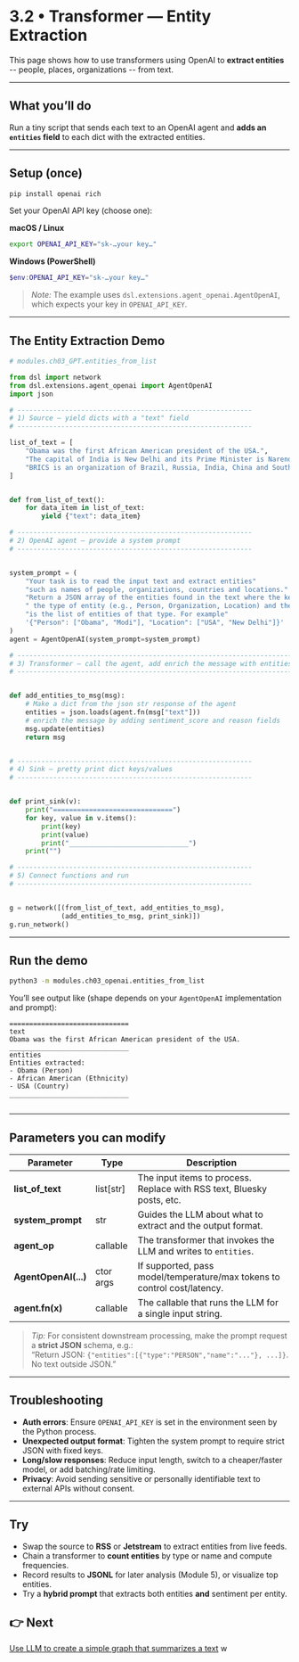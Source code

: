 # 3.2 • Transformer — Entity Extraction

This page shows how to use transformers using OpenAI to **extract entities** -- people, places, organizations -- from text.

---

## What you’ll do
Run a tiny script that sends each text to an OpenAI agent and **adds an `entities` field** to each dict with the extracted entities.

---

## Setup (once)
```bash
pip install openai rich
```

Set your OpenAI API key (choose one):

**macOS / Linux**
```bash
export OPENAI_API_KEY="sk-…your key…"
```

**Windows (PowerShell)**
```powershell
$env:OPENAI_API_KEY="sk-…your key…"
```

> _Note:_ The example uses `dsl.extensions.agent_openai.AgentOpenAI`, which expects your key in `OPENAI_API_KEY`.

---

## The Entity Extraction Demo

```python
# modules.ch03_GPT.entities_from_list

from dsl import network
from dsl.extensions.agent_openai import AgentOpenAI
import json

# -----------------------------------------------------------
# 1) Source — yield dicts with a "text" field
# -----------------------------------------------------------

list_of_text = [
    "Obama was the first African American president of the USA.",
    "The capital of India is New Delhi and its Prime Minister is Narendra Modi.",
    "BRICS is an organization of Brazil, Russia, India, China and South Africa. Putin, Xi, and Modi met in Beijing",
]


def from_list_of_text():
    for data_item in list_of_text:
        yield {"text": data_item}

# -----------------------------------------------------------
# 2) OpenAI agent — provide a system prompt
# -----------------------------------------------------------


system_prompt = (
    "Your task is to read the input text and extract entities"
    "such as names of people, organizations, countries and locations."
    "Return a JSON array of the entities found in the text where the key is"
    " the type of entity (e.g., Person, Organization, Location) and the value"
    "is the list of entities of that type. For example"
    '{"Person": ["Obama", "Modi"], "Location": ["USA", "New Delhi"]}'
)
agent = AgentOpenAI(system_prompt=system_prompt)

# ---------------------------------------------------------------------
# 3) Transformer — call the agent, add enrich the message with entities
# ----------------------------------------------------------------------


def add_entities_to_msg(msg):
    # Make a dict from the json str response of the agent
    entities = json.loads(agent.fn(msg["text"]))
    # enrich the message by adding sentiment_score and reason fields
    msg.update(entities)
    return msg


# -----------------------------------------------------------
# 4) Sink — pretty print dict keys/values
# -----------------------------------------------------------


def print_sink(v):
    print("==============================")
    for key, value in v.items():
        print(key)
        print(value)
        print("______________________________")
    print("")

# -----------------------------------------------------------
# 5) Connect functions and run
# -----------------------------------------------------------


g = network([(from_list_of_text, add_entities_to_msg),
             (add_entities_to_msg, print_sink)])
g.run_network()


```

---

## Run the demo
```bash
python3 -m modules.ch03_openai.entities_from_list
```

You’ll see output like (shape depends on your `AgentOpenAI` implementation and prompt):
```
==============================
text
Obama was the first African American president of the USA.
______________________________
entities
Entities extracted:
- Obama (Person)
- African American (Ethnicity)
- USA (Country)
______________________________


```

---

## Parameters you can modify

| Parameter | Type | Description |
|-----------|------|-------------|
| **list_of_text** | list[str] | The input items to process. Replace with RSS text, Bluesky posts, etc. |
| **system_prompt** | str | Guides the LLM about what to extract and the output format. |
| **agent_op** | callable | The transformer that invokes the LLM and writes to `entities`. |
| **AgentOpenAI(...)** | ctor args | If supported, pass model/temperature/max tokens to control cost/latency. |
| **agent.fn(x)** | callable | The callable that runs the LLM for a single input string. |

> _Tip:_ For consistent downstream processing, make the prompt request a **strict JSON** schema, e.g.:  
> “Return JSON: `{"entities":[{"type":"PERSON","name":"..."}, ...]}`. No text outside JSON.”

---

## Troubleshooting

- **Auth errors**: Ensure `OPENAI_API_KEY` is set in the environment seen by the Python process.  
- **Unexpected output format**: Tighten the system prompt to require strict JSON with fixed keys.  
- **Long/slow responses**: Reduce input length, switch to a cheaper/faster model, or add batching/rate limiting.  
- **Privacy**: Avoid sending sensitive or personally identifiable text to external APIs without consent.

---

## Try
- Swap the source to **RSS** or **Jetstream** to extract entities from live feeds.  
- Chain a transformer to **count entities** by type or name and compute frequencies.  
- Record results to **JSONL** for later analysis (Module 5), or visualize top entities.  
- Try a **hybrid prompt** that extracts both entities **and** sentiment per entity.

## 👉 Next
[Use LLM to create a simple graph that summarizes a text](./README_4_summarizer.md) w